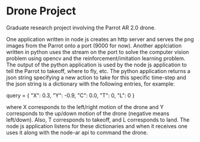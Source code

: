 # Drone Project

Graduate research project involving the Parrot AR 2.0 drone.

One application written in node js creates an http server and serves the png images from the Parrot onto a port (9000 for now). Another applciation written in python uses the stream on the port to solve the computer vision problem using opencv and the reinforcement/imitation learning problem. The output of the python application is used by the node js application to tell the Parrot to takeoff, where to fly, etc. The python application returns a json string specifying a new action to take for this specific time-step and the json string is a dictionary with the following entries, for example:

query = {
  "X": 0.3,
  "Y": -0.9,
  "C": 0.0,
  "T": 0,
  "L": 0
}

where X corresponds to the left/right motion of the drone and Y corresponds to the up/down motion of the drone (negative means left/down). Also, T corresponds to takeoff, and L corresponds to land. The node js application listens for these dictionaries and when it receives one uses it along with the node-ar api to command the drone.
